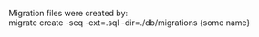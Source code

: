 Migration files were created by:<br/>
migrate create -seq -ext=.sql -dir=./db/migrations {some name}
